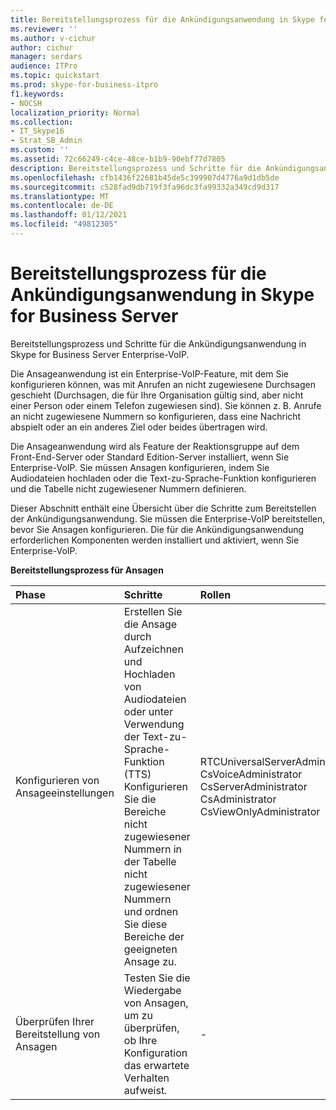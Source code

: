 ```yaml
---
title: Bereitstellungsprozess für die Ankündigungsanwendung in Skype for Business Server
ms.reviewer: ''
ms.author: v-cichur
author: cichur
manager: serdars
audience: ITPro
ms.topic: quickstart
ms.prod: skype-for-business-itpro
f1.keywords:
- NOCSH
localization_priority: Normal
ms.collection:
- IT_Skype16
- Strat_SB_Admin
ms.custom: ''
ms.assetid: 72c66249-c4ce-48ce-b1b9-90ebf77d7805
description: Bereitstellungsprozess und Schritte für die Ankündigungsanwendung in Skype for Business Server Enterprise-VoIP.
ms.openlocfilehash: cfb1436f22681b45de5c399907d4776a9d1db5de
ms.sourcegitcommit: c528fad9db719f3fa96dc3fa99332a349cd9d317
ms.translationtype: MT
ms.contentlocale: de-DE
ms.lasthandoff: 01/12/2021
ms.locfileid: "49812305"
---
```

# <a name="deployment-process-for-the-announcement-application-in-skype-for-business-server"></a>Bereitstellungsprozess für die Ankündigungsanwendung in Skype for Business Server
 
Bereitstellungsprozess und Schritte für die Ankündigungsanwendung in Skype for Business Server Enterprise-VoIP.
  
Die Ansageanwendung ist ein Enterprise-VoIP-Feature, mit dem Sie konfigurieren können, was mit Anrufen an nicht zugewiesene Durchsagen geschieht (Durchsagen, die für Ihre Organisation gültig sind, aber nicht einer Person oder einem Telefon zugewiesen sind). Sie können z. B. Anrufe an nicht zugewiesene Nummern so konfigurieren, dass eine Nachricht abspielt oder an ein anderes Ziel oder beides übertragen wird.
  
Die Ansageanwendung wird als Feature der Reaktionsgruppe auf dem Front-End-Server oder Standard Edition-Server installiert, wenn Sie Enterprise-VoIP. Sie müssen Ansagen konfigurieren, indem Sie Audiodateien hochladen oder die Text-zu-Sprache-Funktion konfigurieren und die Tabelle nicht zugewiesener Nummern definieren.
  
Dieser Abschnitt enthält eine Übersicht über die Schritte zum Bereitstellen der Ankündigungsanwendung. Sie müssen die Enterprise-VoIP bereitstellen, bevor Sie Ansagen konfigurieren. Die für die Ankündigungsanwendung erforderlichen Komponenten werden installiert und aktiviert, wenn Sie Enterprise-VoIP.
  
**Bereitstellungsprozess für Ansagen**

|**Phase**|**Schritte**|**Rollen**|**Bereitstellungsdokumentation**|
|:-----|:-----|:-----|:-----|
|Konfigurieren von Ansageeinstellungen  <br/> | Erstellen Sie die Ansage durch Aufzeichnen und Hochladen von Audiodateien oder unter Verwendung der Text-zu-Sprache-Funktion (TTS) <br/>  Konfigurieren Sie die Bereiche nicht zugewiesener Nummern in der Tabelle nicht zugewiesener Nummern und ordnen Sie diese Bereiche der geeigneten Ansage zu. <br/> |RTCUniversalServerAdmins  <br/> CsVoiceAdministrator  <br/> CsServerAdministrator  <br/> CsAdministrator  <br/> CsViewOnlyAdministrator  <br/> |[Erstellen oder Löschen einer Ansage in Skype for Business Server](create-an-announcement.md) <br/> [Erstellen oder Ändern eines Bereichs nicht zugewiesener Nummern in Skype for Business Server](create-or-modify-an-unassigned-number-range.md) <br/> |
|Überprüfen Ihrer Bereitstellung von Ansagen  <br/> |Testen Sie die Wiedergabe von Ansagen, um zu überprüfen, ob Ihre Konfiguration das erwartete Verhalten aufweist.  <br/> |-  <br/> |[(Optional) Überprüfen der Ansagebereitstellung in Skype for Business](optional-verify-announcement-deployment.md) <br/> |
   

